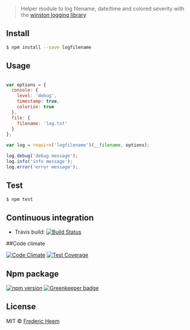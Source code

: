 
> Helper module to log filename, date/time  and colored severity with the [winston logging library](https://github.com/winstonjs/winston)


## Install

```sh
$ npm install --save logfilename
```


## Usage

```js

var options = {
  console: {
    level: 'debug',
    timestamp: true,
    colorize: true
  },
  file: {
    filename: 'log.txt'
  }
};

var log = require('logfilename')(__filename, options);

log.debug('debug message');
log.info('info message');
log.error('error message');
```

## Test

```sh
$ npm test
```

## Continuous integration

* Travis build: [![Build Status](https://travis-ci.org/FredericHeem/logfilename.svg?branch=master)](https://travis-ci.org/FredericHeem/logfilename)

##Code climate

[![Code Climate](https://codeclimate.com/github/FredericHeem/logfilename/badges/gpa.svg)](https://codeclimate.com/github/FredericHeem/logfilename)  [![Test Coverage](https://codeclimate.com/github/FredericHeem/logfilename/badges/coverage.svg)](https://codeclimate.com/github/FredericHeem/logfilename/coverage)

## Npm package

[![npm version](https://badge.fury.io/js/logfilename.svg)](http://badge.fury.io/js/logfilename) [![Greenkeeper badge](https://badges.greenkeeper.io/FredericHeem/logfilename.svg)](https://greenkeeper.io/)

## License

MIT © [Frederic Heem](https://github.com/FredericHeem/)
